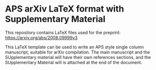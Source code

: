 # APS arXiv LaTeX format with Supplementary Material

This repository contains LaTeX files used for the preprint: https://arxiv.org/abs/2008.09999v3

This LaTeX template can be used to write an APS style single column manuscript, suitable for arXiv compilation. The main manuscript and the SUpplementary material  will have their own references sections, and the SUpplementary Material will is attached at the end of the document.



